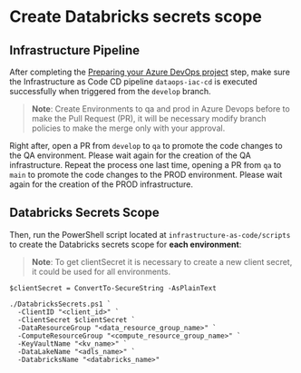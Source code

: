 # Create Databricks secrets scope

## Infrastructure Pipeline

After completing the [Preparing your Azure DevOps project](./3-azdo-setup.md) step, make sure the Infrastructure as Code CD pipeline `dataops-iac-cd` is executed successfully when triggered from the `develop` branch.

>**Note**: Create Environments to qa and prod in Azure Devops before to make the Pull Request (PR), it will be necessary modify branch policies to make the merge only with your approval. 

Right after, open a PR from `develop` to `qa` to promote the code changes to the QA environment. Please wait again for the creation of the QA infrastructure.
Repeat the process one last time, opening a PR from `qa` to `main` to promote the code changes to the PROD environment. Please wait again for the creation of the PROD infrastructure.

## Databricks Secrets Scope

Then, run the PowerShell script located at `infrastructure-as-code/scripts` to create the Databricks secrets scope for **each environment**:

>**Note**: To get clientSecret it is necessary to create a new client secret, it could be used for all environments.

```
$clientSecret = ConvertTo-SecureString -AsPlainText

./DatabricksSecrets.ps1 `
  -ClientID "<client_id>" `
  -ClientSecret $clientSecret `
  -DataResourceGroup "<data_resource_group_name>" `
  -ComputeResourceGroup "<compute_resource_group_name>" `
  -KeyVaultName "<kv_name>" `
  -DataLakeName "<adls_name>" `
  -DatabricksName "<databricks_name>"
```
